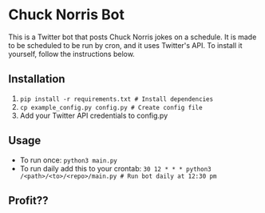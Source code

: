 # Chuck Norris Bot
This is a Twitter bot that posts Chuck Norris jokes on a schedule. It is made to be scheduled to be run by cron, and it uses Twitter's API. To install it yourself, follow the instructions below.

## Installation

1. `pip install -r requirements.txt # Install dependencies`
2. `cp example_config.py config.py # Create config file`
3. Add your Twitter API credentials to config.py

## Usage

- To run once: `python3 main.py`
- To run daily add this to your crontab: `30 12 * * * python3 /<path>/<to>/<repo>/main.py # Run bot daily at 12:30 pm`

## Profit??